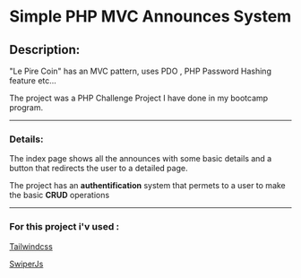 <h1>Simple PHP MVC Announces System</h1>

<h2>Description:</h2>

<p> "Le Pire Coin" has an MVC pattern, uses PDO ,
    PHP Password Hashing feature etc...</p>
<p> The project was a PHP Challenge Project I have done in my bootcamp program.</p>
<hr>

<h3>Details:</h3>
<p>The index page shows all the announces with some basic details and a button that redirects the user to a detailed
    page. </p>
<p>The project has an <strong> authentification</strong> system that permets to a user to make the basic <strong>
        CRUD</strong> operations
</p>
<hr>
<h3>For this project i'v used :</h3>
<p> <a href="https://tailwindcss.com/" target="_blank">Tailwindcss </a></p>
<p> <a href="https://swiperjs.com/" target="_blank">SwiperJs</a></p>
